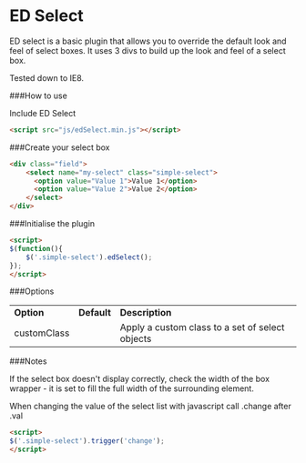ED Select
=========

ED select is a basic plugin that allows you to override the default look and feel of select boxes. It uses 3 divs to build up the look and feel of a select box.

Tested down to IE8.

###How to use

Include ED Select

```html
<script src="js/edSelect.min.js"></script>
```

###Create your select box

```html
<div class="field">
    <select name="my-select" class="simple-select">
      <option value="Value 1">Value 1</option>
      <option value="Value 2">Value 2</option>
    </select>
</div>
```

###Initialise the plugin

```html
<script>
$(function(){
	$('.simple-select').edSelect();
});
</script>
```

###Options

<table>
	<tr>
		<td><strong>Option</strong></td>
		<td><strong>Default</strong></td>
		<td><strong>Description</strong></td>
	</tr>
	<tr>
		<td>customClass</td>
		<td></td>
		<td>Apply a custom class to a set of select objects</td>
	</tr>
</table>

###Notes

If the select box doesn't display correctly, check the width of the box wrapper - it is set to fill the full width of the surrounding element.

When changing the value of the select list with javascript call .change after .val

```html
<script>
$('.simple-select').trigger('change');
</script>
```
